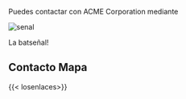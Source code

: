  Puedes contactar con ACME Corporation mediante

 ![senal](https://parentesis.com/imagesPosts/batman1.png)

 La batseñal!

## Contacto Mapa
 {{< losenlaces>}}